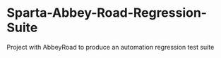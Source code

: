 # Sparta-Abbey-Road-Regression-Suite
Project with AbbeyRoad to produce an automation regression test suite
